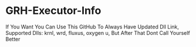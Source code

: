 # GRH-Executor-Info

If You Want You Can Use This GitHub To Always Have Updated Dll Link,
Supported Dlls: krnl, wrd, fluxus, oxygen u,
But After That Dont Call Yourself Better
